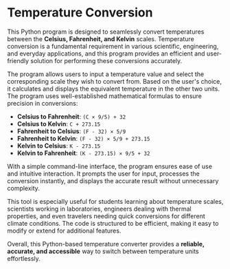 # Temperature Conversion
This Python program is designed to seamlessly convert temperatures between the **Celsius, Fahrenheit, and Kelvin** scales. Temperature conversion is a fundamental requirement in various scientific, engineering, and everyday applications, and this program provides an efficient and user-friendly solution for performing these conversions accurately.  

The program allows users to input a temperature value and select the corresponding scale they wish to convert from. Based on the user's choice, it calculates and displays the equivalent temperature in the other two units. The program uses well-established mathematical formulas to ensure precision in conversions:  

- **Celsius to Fahrenheit**: `(C × 9/5) + 32`  
- **Celsius to Kelvin**: `C + 273.15`  
- **Fahrenheit to Celsius**: `(F - 32) × 5/9`  
- **Fahrenheit to Kelvin**: `(F - 32) × 5/9 + 273.15`  
- **Kelvin to Celsius**: `K - 273.15`  
- **Kelvin to Fahrenheit**: `(K - 273.15) × 9/5 + 32`  

With a simple command-line interface, the program ensures ease of use and intuitive interaction. It prompts the user for input, processes the conversion instantly, and displays the accurate result without unnecessary complexity.  

This tool is especially useful for students learning about temperature scales, scientists working in laboratories, engineers dealing with thermal properties, and even travelers needing quick conversions for different climate conditions. The code is structured to be efficient, making it easy to modify or extend for additional features.  

Overall, this Python-based temperature converter provides a **reliable, accurate, and accessible** way to switch between temperature units effortlessly.
